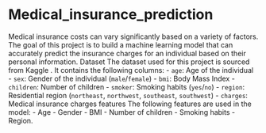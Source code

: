 # Medical_insurance_prediction
Medical insurance costs can vary significantly based on a variety of factors. 
The goal of this project is to build a machine learning model that can accurately predict the insurance charges for an individual based on their personal information. 
Dataset The dataset used for this project is sourced from Kaggle . It contains the following columns: - `age`: Age of the individual - `sex`: Gender of the individual (`male`/`female`) - `bmi`: Body Mass Index - `children`: Number of children - `smoker`: Smoking habits (`yes`/`no`) - `region`: Residential region (`northeast`, `northwest`, `southeast`, `southwest`) - `charges`: 
Medical insurance charges features The following features are used in the model: - Age - Gender - BMI - Number of children - Smoking habits - Region.
